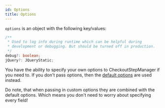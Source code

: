 ```yaml
---
id: Options
title: Options
---
```


`options` is an object with the following key/values:

```ts
/**
 * Used to log info during runtime which can be helpful during
 * development or debugging. But should be turned off in production.
 */
debug?: boolean;
jQuery?: JQueryStatic;
```

You have the ability to specify your own options to CheckoutStepManager if you need to.
If you don't pass options, then the [default options](./defaultOptions.md) are used instead.

Do note, that when passing in custom options they are combined with the default options.
Which means you don't need to worry about specifying every field!
